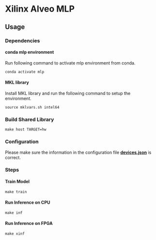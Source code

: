 # Xilinx Alveo MLP

## Usage

### Dependencies

#### conda mlp environment
Run following command to activate mlp environment from conda.
```
conda activate mlp
```

#### MKL library
Install MKL library and run the following command to setup the environment.
```
source mklvars.sh intel64
```

### Build Shared Library
```
make host TARGET=hw 
```

### Configuration

Please make sure the information in the configuration file [**devices.json**](./devices.json) is correct. 

### Steps

#### Train Model
```
make train
```

#### Run Inference on CPU
```
make inf
```


#### Run Inference on FPGA
```
make xinf
```
